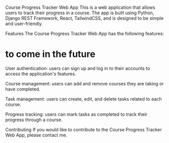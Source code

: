 Course Progress Tracker Web App
This is a web application that allows users to track their progress in a course. The app is built using Python, Django REST Framework, React, TailwindCSS, and is designed to be simple and user-friendly.

Features
The Course Progress Tracker Web App has the following features:

# to come in the future
User authentication: users can sign up and log in to their accounts to access the application's features.

Course management: users can add and remove courses they are taking or have completed.

Task management: users can create, edit, and delete tasks related to each course.

Progress tracking: users can mark tasks as completed to track their progress through a course.

Contributing
If you would like to contribute to the Course Progress Tracker Web App, please contact me.

